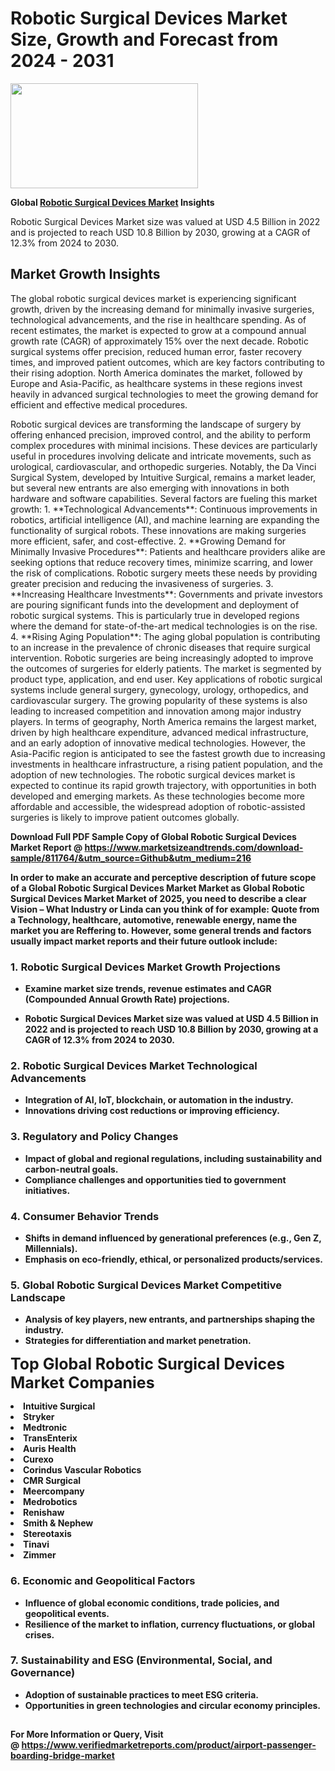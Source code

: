 <H1>Robotic Surgical Devices Market Size, Growth and Forecast from 2024 - 2031</H1><img class="aligncenter size-medium wp-image-584254" src="https://thirdeyenews.in/wp-content/uploads/2024/09/Global-Market-Research-300x168.jpeg" alt="" width="300" height="168" /><p><strong>Global&nbsp;<a href="https://www.marketsizeandtrends.com/download-sample/811764/&amp;utm_source=Github&utm_medium=216">Robotic Surgical Devices Market</a> Insights</strong></p><p>Robotic Surgical Devices Market size was valued at USD 4.5 Billion in 2022 and is projected to reach USD 10.8 Billion by 2030, growing at a CAGR of 12.3% from 2024 to 2030.</p><p><h2>Market Growth Insights</h2> <p>The global robotic surgical devices market is experiencing significant growth, driven by the increasing demand for minimally invasive surgeries, technological advancements, and the rise in healthcare spending. As of recent estimates, the market is expected to grow at a compound annual growth rate (CAGR) of approximately 15% over the next decade. Robotic surgical systems offer precision, reduced human error, faster recovery times, and improved patient outcomes, which are key factors contributing to their rising adoption. North America dominates the market, followed by Europe and Asia-Pacific, as healthcare systems in these regions invest heavily in advanced surgical technologies to meet the growing demand for efficient and effective medical procedures.</p> <p><strong></strong></p> <p>Robotic surgical devices are transforming the landscape of surgery by offering enhanced precision, improved control, and the ability to perform complex procedures with minimal incisions. These devices are particularly useful in procedures involving delicate and intricate movements, such as urological, cardiovascular, and orthopedic surgeries. Notably, the Da Vinci Surgical System, developed by Intuitive Surgical, remains a market leader, but several new entrants are also emerging with innovations in both hardware and software capabilities. Several factors are fueling this market growth: 1. **Technological Advancements**: Continuous improvements in robotics, artificial intelligence (AI), and machine learning are expanding the functionality of surgical robots. These innovations are making surgeries more efficient, safer, and cost-effective. 2. **Growing Demand for Minimally Invasive Procedures**: Patients and healthcare providers alike are seeking options that reduce recovery times, minimize scarring, and lower the risk of complications. Robotic surgery meets these needs by providing greater precision and reducing the invasiveness of surgeries. 3. **Increasing Healthcare Investments**: Governments and private investors are pouring significant funds into the development and deployment of robotic surgical systems. This is particularly true in developed regions where the demand for state-of-the-art medical technologies is on the rise. 4. **Rising Aging Population**: The aging global population is contributing to an increase in the prevalence of chronic diseases that require surgical intervention. Robotic surgeries are being increasingly adopted to improve the outcomes of surgeries for elderly patients. The market is segmented by product type, application, and end user. Key applications of robotic surgical systems include general surgery, gynecology, urology, orthopedics, and cardiovascular surgery. The growing popularity of these systems is also leading to increased competition and innovation among major industry players. In terms of geography, North America remains the largest market, driven by high healthcare expenditure, advanced medical infrastructure, and an early adoption of innovative medical technologies. However, the Asia-Pacific region is anticipated to see the fastest growth due to increasing investments in healthcare infrastructure, a rising patient population, and the adoption of new technologies. The robotic surgical devices market is expected to continue its rapid growth trajectory, with opportunities in both developed and emerging markets. As these technologies become more affordable and accessible, the widespread adoption of robotic-assisted surgeries is likely to improve patient outcomes globally. <p><strong></p><p><span class=""><strong>Download Full PDF Sample Copy of Global Robotic Surgical Devices Market Report</strong> @ <a href="https://www.marketsizeandtrends.com/download-sample/811764/&amp;utm_source=Github&utm_medium=216" target="_blank">https://www.marketsizeandtrends.com/download-sample/811764/&amp;utm_source=Github&utm_medium=216</a></span></p><p>In order to make an accurate and perceptive description of future scope of a Global&nbsp;Robotic Surgical Devices Market Market as Global&nbsp;Robotic Surgical Devices Market Market of 2025, you need to describe a clear Vision &ndash; What Industry or Linda can you think of for example: Quote from a Technology, healthcare, automotive, renewable energy, name the market you are Reffering to. However, some general trends and factors usually impact market reports and their future outlook include:</p><h3>1.&nbsp;<strong>Robotic Surgical Devices Market Growth Projections</strong></h3><ul><li>Examine market size trends, revenue estimates and CAGR (Compounded Annual Growth Rate) projections.</li><li><p>Robotic Surgical Devices Market size was valued at USD 4.5 Billion in 2022 and is projected to reach USD 10.8 Billion by 2030, growing at a CAGR of 12.3% from 2024 to 2030.</p></li></ul><h3>2.&nbsp;<strong>Robotic Surgical Devices Market Technological Advancements</strong></h3><ul><li>Integration of AI, IoT, blockchain, or automation in the industry.</li><li>Innovations driving cost reductions or improving efficiency.</li></ul><h3>3.&nbsp;<strong>Regulatory and Policy Changes</strong></h3><ul><li>Impact of global and regional regulations, including sustainability and carbon-neutral goals.</li><li>Compliance challenges and opportunities tied to government initiatives.</li></ul><h3>4.&nbsp;<strong>Consumer Behavior Trends</strong></h3><ul><li>Shifts in demand influenced by generational preferences (e.g., Gen Z, Millennials).</li><li>Emphasis on eco-friendly, ethical, or personalized products/services.</li></ul><h3>5.&nbsp;<strong>Global Robotic Surgical Devices Market Competitive Landscape</strong></h3><ul><li>Analysis of key players, new entrants, and partnerships shaping the industry.</li><li>Strategies for differentiation and market penetration.</li></ul><p data-pm-slice="1 1 []"><span style="color: inherit; font-family: inherit; font-size: 25px;">Top Global Robotic Surgical Devices Market Companies</span></p><div class="" data-test-id=""><p><li>Intuitive Surgical</li><li> Stryker</li><li> Medtronic</li><li> TransEnterix</li><li> Auris Health</li><li> Curexo</li><li> Corindus Vascular Robotics</li><li> CMR Surgical</li><li> Meercompany</li><li> Medrobotics</li><li> Renishaw</li><li> Smith & Nephew</li><li> Stereotaxis</li><li> Tinavi</li><li> Zimmer</li></p></div><h3>6.&nbsp;<strong>Economic and Geopolitical Factors</strong></h3><ul><li>Influence of global economic conditions, trade policies, and geopolitical events.</li><li>Resilience of the market to inflation, currency fluctuations, or global crises.</li></ul><h3>7.&nbsp;<strong>Sustainability and ESG (Environmental, Social, and Governance)</strong></h3><ul><li>Adoption of sustainable practices to meet ESG criteria.</li><li>Opportunities in green technologies and circular economy principles.</li></ul><h2><strong style="font-size: 14px;">For More Information or Query, Visit @&nbsp;</strong><a style="background-color: #ffffff; font-size: 14px;" href="https://www.marketsizeandtrends.com/report/robotic-surgical-devices-market/" target="_blank">https://www.verifiedmarketreports.com/product/airport-passenger-boarding-bridge-market</a></h2>

